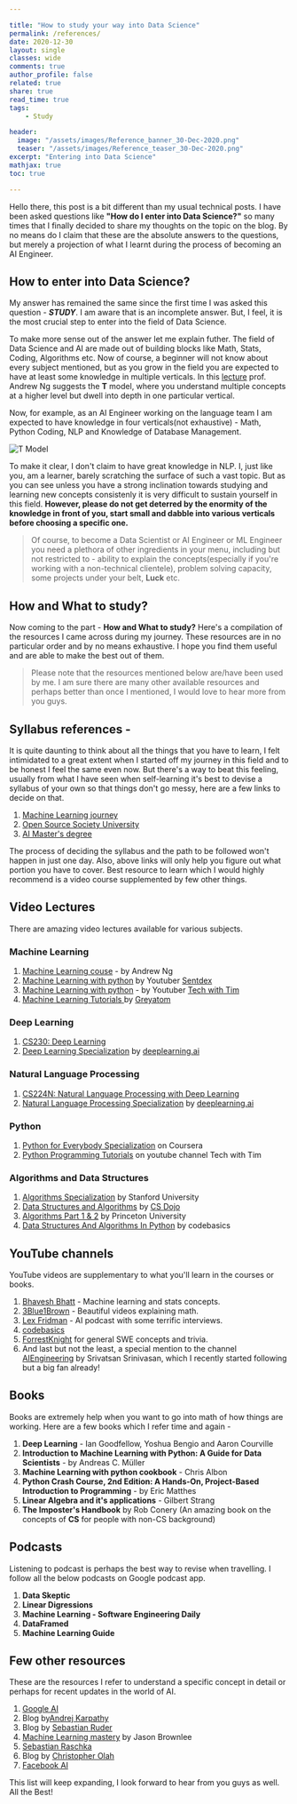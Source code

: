 ```yaml
---

title: "How to study your way into Data Science"
permalink: /references/
date: 2020-12-30
layout: single
classes: wide
comments: true
author_profile: false
related: true
share: true
read_time: true
tags:
    - Study

header:
  image: "/assets/images/Reference_banner_30-Dec-2020.png"
  teaser: "/assets/images/Reference_teaser_30-Dec-2020.png"
excerpt: "Entering into Data Science"
mathjax: true
toc: true

---
```


Hello there, this post is a bit different than my usual technical posts. I have been asked questions like **"How do I enter into Data Science?"** so many times that I finally decided to share my thoughts on the topic on the blog. By no means do I claim that these are the absolute answers to the questions, but merely a projection of what I learnt during the process of becoming an AI Engineer.


## How to enter into Data Science?
My answer has remained the same since the first time I was asked this question - ***STUDY***.
I am aware that is an incomplete answer. But, I feel, it is the most crucial step to enter into the field of Data Science.

To make more sense out of the answer let me explain futher. The field of Data Science and AI are made out of building blocks like Math, Stats, Coding, Algorithms etc. Now of course, a beginner will not know about every subject mentioned, but as you grow in the field you are expected to have at least some knowledge in multiple verticals.
In this [lecture](https://www.youtube.com/watch?v=733m6qBH-jI) prof. Andrew Ng suggests the **T** model, where you understand multiple concepts at a higher level but dwell into depth in one particular vertical.

Now, for example, as an AI Engineer working on the language team I am expected to have knowledge in four verticals(not exhaustive) - Math, Python Coding, NLP and Knowledge of Database Management.

<img src="{{ site.url }}{{ site.baseurl }}/assets/images/T_model.png" alt="T Model">


To make it clear, I don't claim to have great knowledge in NLP. I, just like you, am a learner, barely scratching the surface of such a vast topic. But as you can see unless you have a strong inclination towards studying and learning new concepts consistenly it is very difficult to sustain yourself in this field.
__However, please do not get deterred by the enormity of the knowledge in front of you, start small and dabble into various verticals before choosing a specific one.__ 

> Of course, to become a Data Scientist or AI Engineer or ML Engineer you need a plethora of other ingredients in your menu, including but not restricted to - ability to explain the concepts(especially if you're working with a non-technical clientele), problem solving capacity, some projects under your belt, **Luck** etc.

## How and What to study?
Now coming to the part - **How and What to study?**
Here's a compilation of the resources I came across during my journey. These resources are in no particular order and by no means exhaustive. I hope you find them useful and are able to make the best out of them.

>Please note that the resources mentioned below are/have been used by me. I am sure there are many other available resources and perhaps better than once I mentioned, I would love to hear more from you guys.


## Syllabus references - 
It is quite daunting to think about all the things that you have to learn, I felt intimidated to a great extent when I started off my journey in this field and to be honest I feel the same even now. But there's a way to beat this feeling, usually from what I have seen when self-learning it's best to devise a syllabus of your own so that things don't go messy, here are a few links to decide on that.

1. [Machine Learning journey](https://github.com/prayashm/ML-Journey)
2. [Open Source Society University](https://github.com/ossu/data-science)
3. [AI Master's degree](https://www.mrdbourke.com/aimastersdegree/)

The process of deciding the syllabus and the path to be followed won't happen in just one day.
Also, above links will only help you figure out what portion you have to cover. Best resource to learn which I would highly recommend is a video course supplemented by few other things.

## Video Lectures
There are amazing video lectures available for various subjects.
### Machine Learning
1. [Machine Learning couse](https://www.coursera.org/learn/machine-learning) - by Andrew Ng
2. [Machine Learning with python](https://www.youtube.com/watch?v=OGxgnH8y2NM&list=PLQVvvaa0QuDfKTOs3Keq_kaG2P55YRn5v) by Youtuber [Sentdex](https://www.youtube.com/user/sentdex)
3. [Machine Learning with python](https://www.youtube.com/watch?v=ujTCoH21GlA&list=PLzMcBGfZo4-mP7qA9cagf68V06sko5otr) - by Youtuber [Tech with Tim](https://www.youtube.com/channel/UC4JX40jDee_tINbkjycV4Sg)
4. [Machine Learning Tutorials ](https://www.youtube.com/watch?v=qYRC9o9jyT8&list=PLLkSL3qYv6EK3kS98sqNAqSZsMqc8AhhV) by [Greyatom](https://www.youtube.com/channel/UCthaqrp0wMlP6tOC7XfjVuw)

### Deep Learning
1. [CS230: Deep Learning](https://www.youtube.com/playlist?list=PLoROMvodv4rOABXSygHTsbvUz4G_YQhOb)
2. [Deep Learning Specialization](https://www.coursera.org/specializations/deep-learning) by [deeplearning.ai](https://www.deeplearning.ai/)

### Natural Language Processing
1. [CS224N: Natural Language Processing with Deep Learning](https://www.youtube.com/playlist?list=PLoROMvodv4rOhcuXMZkNm7j3fVwBBY42z)
2. [Natural Language Processing Specialization](https://www.coursera.org/specializations/natural-language-processing) by [deeplearning.ai](https://www.deeplearning.ai/)

### Python
1. [Python for Everybody Specialization](https://www.coursera.org/specializations/python) on Coursera
2. [Python Programming Tutorials](https://www.youtube.com/playlist?list=PLzMcBGfZo4-mFu00qxl0a67RhjjZj3jXm) on youtube channel Tech with Tim


### Algorithms and Data Structures
1. [Algorithms Specialization](https://www.coursera.org/specializations/algorithms) by Stanford University
2. [Data Structures and Algorithms](https://www.youtube.com/playlist?list=PLBZBJbE_rGRV8D7XZ08LK6z-4zPoWzu5H) by [CS Dojo](https://www.youtube.com/channel/UCxX9wt5FWQUAAz4UrysqK9A)
3. [Algorithms Part 1 & 2](https://www.coursera.org/learn/algorithms-part1) by Princeton University
4. [Data Structures And Algorithms In Python](https://www.youtube.com/playlist?list=PLeo1K3hjS3uu_n_a__MI_KktGTLYopZ12) by codebasics

## YouTube channels
YouTube videos are supplementary to what you'll learn in the courses or books.

1. [Bhavesh Bhatt](https://www.youtube.com/channel/UC8ofcOdHNINiPrBA9D59Vaw) - Machine learning and stats concepts.
2. [3Blue1Brown](https://www.youtube.com/channel/UCYO_jab_esuFRV4b17AJtAw) - Beautiful videos explaining math.
3. [Lex Fridman](https://www.youtube.com/channel/UCSHZKyawb77ixDdsGog4iWA) - AI podcast with some terrific interviews.
4. [codebasics](https://www.youtube.com/c/codebasics/featured)
5. [ForrestKnight](https://www.youtube.com/channel/UC2WHjPDvbE6O328n17ZGcfg) for general SWE concepts and trivia.
6. And last but not the least, a special mention to the channel [AIEngineering](https://www.youtube.com/channel/UCwBs8TLOogwyGd0GxHCp-Dw) by Srivatsan Srinivasan, which I recently started following but a big fan already!

## Books 
Books are extremely help when you want to go into math of how things are working. Here are a few books which I refer time and again -

1. **Deep Learning** - Ian Goodfellow, Yoshua Bengio and Aaron Courville
2. **Introduction to Machine Learning with Python: A Guide for Data Scientists** - by Andreas C. Müller
3. **Machine Learning with python cookbook** - Chris Albon
4. **Python Crash Course, 2nd Edition: A Hands-On, Project-Based Introduction to Programming** - by Eric Matthes
5. **Linear Algebra and it's applications** - Gilbert Strang
6. **The Imposter's Handbook** by Rob Conery (An amazing book on the concepts of **CS** for people with non-CS background)


## Podcasts
Listening to podcast is perhaps the best way to revise when travelling. I follow all the below podcasts on Google podcast app.
1. **Data Skeptic**
2. **Linear Digressions**
3. **Machine Learning - Software Engineering Daily**
4. **DataFramed**
5. **Machine Learning Guide**



## Few other resources
These are the resources I refer to understand a specific concept in detail or perhaps for recent updates in the world of AI.
1. [Google AI](https://ai.google/education/)
2. Blog by[Andrej Karpathy](http://karpathy.github.io/)
3. Blog by [Sebastian Ruder](https://ruder.io/)
4. [Machine Learning mastery](https://machinelearningmastery.com/blog/) by Jason Brownlee
5. [Sebastian Raschka](https://sebastianraschka.com/)
6. Blog by [Christopher Olah](https://colah.github.io/)
7. [Facebook AI](https://ai.facebook.com/)

This list will keep expanding, I look forward to hear from you guys as well. All the Best!